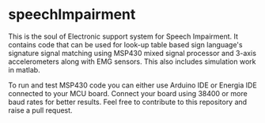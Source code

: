 # speechImpairment
This is the soul of Electronic support system for Speech Impairment. It contains code that can be used for look-up table based sign language's signature signal matching using MSP430 mixed signal processor and 3-axis accelerometers along with EMG sensors. This also includes simulation work in matlab.

To run and test MSP430 code you can either use Arduino IDE or Energia IDE connected to your MCU board. Connect your board using 38400 or more baud rates for better results. 
Feel free to contribute to this repository and raise a pull request. 
